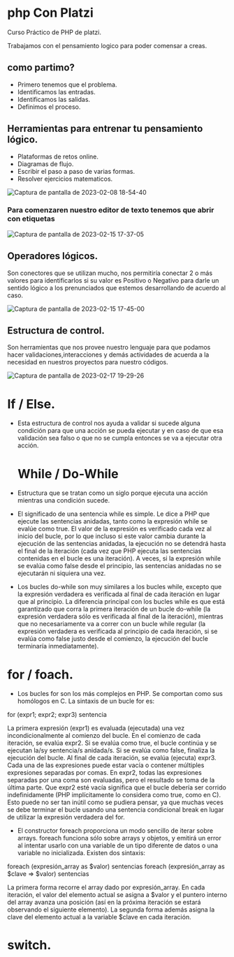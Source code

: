 # php Con Platzi
Curso Práctico de PHP de platzi.

Trabajamos con el pensamiento logico para poder comensar a creas.
## como partimo?
- Primero tenemos que el problema.
- Identificamos las entradas.
- Identificamos las salidas.
- Definimos el proceso.

## Herramientas para entrenar tu pensamiento lógico.
- Plataformas de retos online.
- Diagramas de flujo.
- Escribir el paso a paso de varias formas.
- Resolver ejercicios matematicos.

![Captura de pantalla de 2023-02-08 18-54-40](https://user-images.githubusercontent.com/67702555/219143355-a4f13884-df2d-4edc-a55c-4d9f506d2969.png)

### Para comenzaren nuestro editor de texto tenemos que abrir con etiquetas 

![Captura de pantalla de 2023-02-15 17-37-05](https://user-images.githubusercontent.com/67702555/219149536-e806ae57-2fe3-4142-9ccb-50c073a96796.png)

## Operadores lógicos.

Son conectores que se utilizan mucho, nos permitiría conectar 2 o más valores para identificarlos si su valor es Positivo o Negativo para darle un sentido lógico a los prenunciados que estemos desarrollando de acuerdo al caso.

![Captura de pantalla de 2023-02-15 17-45-00](https://user-images.githubusercontent.com/67702555/219173326-bb02f88c-afad-4796-b2e9-e27ca4f56a55.png)


## Estructura de control.

Son herramientas que nos provee nuestro lenguaje para que podamos hacer validaciones,interacciones y demás actividades de acuerda a la necesidad en nuestros proyectos para nuestro códigos. 

![Captura de pantalla de 2023-02-17 19-29-26](https://user-images.githubusercontent.com/67702555/219811339-fa293e41-145d-4237-9c85-93b2cd689af1.png)

   # If / Else.
 
- Esta estructura de control nos ayuda a validar si sucede alguna condición para que una acción se pueda ejecutar y en caso de que esa validación sea falso o que no se cumpla entonces se va a ejecutar otra acción.

  # While / Do-While

 - Estructura que se tratan como un siglo porque ejecuta una acción mientras una condición sucede.
 - El significado de una sentencia while es simple. Le dice a PHP que ejecute las sentencias anidadas, tanto como la expresión while se evalúe como true. El valor de la expresión es verificado cada vez al inicio del bucle, por lo que incluso si este valor cambia durante la ejecución de las sentencias anidadas, la ejecución no se detendrá hasta el final de la iteración (cada vez que PHP ejecuta las sentencias contenidas en el bucle es una iteración). A veces, si la expresión while se evalúa como false desde el principio, las sentencias anidadas no se ejecutarán ni siquiera una vez. 

 - Los bucles do-while son muy similares a los bucles while, excepto que la expresión verdadera es verificada al final de cada iteración en lugar que al principio. La diferencia principal con los bucles while es que está garantizado que corra la primera iteración de un bucle do-while (la expresión verdadera sólo es verificada al final de la iteración), mientras que no necesariamente va a correr con un bucle while regular (la expresión verdadera es verificada al principio de cada iteración, si se evalúa como false justo desde el comienzo, la ejecución del bucle terminaría inmediatamente).
 
  # for / foach.

 -  Los bucles for son los más complejos en PHP. Se comportan como sus homólogos en C. La sintaxis de un bucle for es:

for (expr1; expr2; expr3)
    sentencia

La primera expresión (expr1) es evaluada (ejecutada) una vez incondicionalmente al comienzo del bucle.
En el comienzo de cada iteración, se evalúa expr2. Si se evalúa como true, el bucle continúa y se ejecutan la/sy sentencia/s anidada/s. Si se evalúa como false, finaliza la ejecución del bucle.
Al final de cada iteración, se evalúa (ejecuta) expr3.
Cada una de las expresiones puede estar vacía o contener múltiples expresiones separadas por comas. En expr2, todas las expresiones separadas por una coma son evaluadas, pero el resultado se toma de la última parte. Que expr2 esté vacía significa que el bucle debería ser corrido indefinidamente (PHP implícitamente lo considera como true, como en C). Esto puede no ser tan inútil como se pudiera pensar, ya que muchas veces se debe terminar el bucle usando una sentencia condicional break en lugar de utilizar la expresión verdadera del for. 

-  El constructor foreach proporciona un modo sencillo de iterar sobre arrays. foreach funciona sólo sobre arrays y objetos, y emitirá un error al intentar usarlo con una variable de un tipo diferente de datos o una variable no inicializada. Existen dos sintaxis:

foreach (expresión_array as $valor)
    sentencias
foreach (expresión_array as $clave => $valor)
    sentencias

La primera forma recorre el array dado por expresión_array. En cada iteración, el valor del elemento actual se asigna a $valor y el puntero interno del array avanza una posición (así en la próxima iteración se estará observando el siguiente elemento).
La segunda forma además asigna la clave del elemento actual a la variable $clave en cada iteración.


# switch.


 
 

